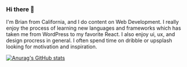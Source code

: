 ### Hi there 👋 

I'm Brian from California, and I do content on Web Development. I really enjoy the process of learning new languages and frameworks which has taken me from WordPress to my favorite React. I also enjoy ui, ux, and design procress in general. I often spend time on dribble or upsplash looking for motivation and inspiration. 

[![Anurag's GitHub stats](https://github-readme-stats.vercel.app/api?username=bspence205)](https://github.com/anuraghazra/github-readme-stats)
